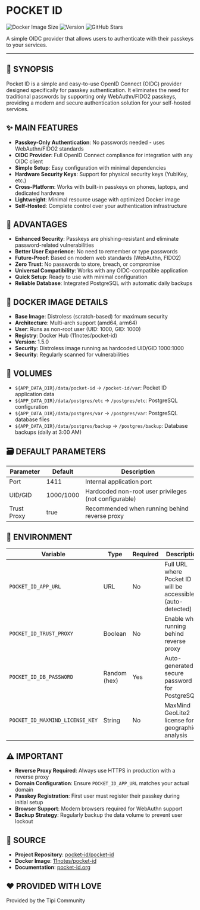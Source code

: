 # POCKET ID

![Docker Image Size](https://img.shields.io/docker/image-size/11notes/pocket-id/1.5.0?color=0eb305)
![Version](https://img.shields.io/badge/version-1.5.0-blue)
![GitHub Stars](https://img.shields.io/github/stars/pocket-id/pocket-id?style=social)

A simple OIDC provider that allows users to authenticate with their passkeys to your services.

---

## 📖 SYNOPSIS

Pocket ID is a simple and easy-to-use OpenID Connect (OIDC) provider designed specifically for passkey authentication. It eliminates the need for traditional passwords by supporting only WebAuthn/FIDO2 passkeys, providing a modern and secure authentication solution for your self-hosted services.

## ✨ MAIN FEATURES

- **Passkey-Only Authentication**: No passwords needed - uses WebAuthn/FIDO2 standards
- **OIDC Provider**: Full OpenID Connect compliance for integration with any OIDC client
- **Simple Setup**: Easy configuration with minimal dependencies
- **Hardware Security Keys**: Support for physical security keys (YubiKey, etc.)
- **Cross-Platform**: Works with built-in passkeys on phones, laptops, and dedicated hardware
- **Lightweight**: Minimal resource usage with optimized Docker image
- **Self-Hosted**: Complete control over your authentication infrastructure

## 🌟 ADVANTAGES

- **Enhanced Security**: Passkeys are phishing-resistant and eliminate password-related vulnerabilities
- **Better User Experience**: No need to remember or type passwords
- **Future-Proof**: Based on modern web standards (WebAuthn, FIDO2)
- **Zero Trust**: No passwords to store, breach, or compromise
- **Universal Compatibility**: Works with any OIDC-compatible application
- **Quick Setup**: Ready to use with minimal configuration
- **Reliable Database**: Integrated PostgreSQL with automatic daily backups

## 🐳 DOCKER IMAGE DETAILS

- **Base Image**: Distroless (scratch-based) for maximum security
- **Architecture**: Multi-arch support (amd64, arm64)
- **User**: Runs as non-root user (UID: 1000, GID: 1000)
- **Registry**: Docker Hub (11notes/pocket-id)
- **Version**: 1.5.0
- **Security**: Distroless image running as hardcoded UID/GID 1000:1000
- **Security**: Regularly scanned for vulnerabilities

## 📁 VOLUMES

- `${APP_DATA_DIR}/data/pocket-id` → `/pocket-id/var`: Pocket ID application data
- `${APP_DATA_DIR}/data/postgres/etc` → `/postgres/etc`: PostgreSQL configuration
- `${APP_DATA_DIR}/data/postgres/var` → `/postgres/var`: PostgreSQL database files
- `${APP_DATA_DIR}/data/postgres/backup` → `/postgres/backup`: Database backups (daily at 3:00 AM)

## 🗃️ DEFAULT PARAMETERS

| Parameter | Default | Description |
|-----------|---------|-------------|
| Port | 1411 | Internal application port |
| UID/GID | 1000/1000 | Hardcoded non-root user privileges (not configurable) |
| Trust Proxy | true | Recommended when running behind reverse proxy |

## 📝 ENVIRONMENT

| Variable | Type | Required | Description |
|----------|------|----------|-------------|
| `POCKET_ID_APP_URL` | URL | No | Full URL where Pocket ID will be accessible (auto-detected) |
| `POCKET_ID_TRUST_PROXY` | Boolean | No | Enable when running behind reverse proxy |
| `POCKET_ID_DB_PASSWORD` | Random (hex) | Yes | Auto-generated secure password for PostgreSQL |
| `POCKET_ID_MAXMIND_LICENSE_KEY` | String | No | MaxMind GeoLite2 license for geographical analysis |

## ⚠️ IMPORTANT

- **Reverse Proxy Required**: Always use HTTPS in production with a reverse proxy
- **Domain Configuration**: Ensure `POCKET_ID_APP_URL` matches your actual domain
- **Passkey Registration**: First user must register their passkey during initial setup
- **Browser Support**: Modern browsers required for WebAuthn support
- **Backup Strategy**: Regularly backup the data volume to prevent user lockout

## 💾 SOURCE

- **Project Repository**: [pocket-id/pocket-id](https://github.com/pocket-id/pocket-id)
- **Docker Image**: [11notes/pocket-id](https://github.com/11notes/docker-pocket-id)
- **Documentation**: [pocket-id.org](https://pocket-id.org/)

## ❤️ PROVIDED WITH LOVE

Provided by the Tipi Community
